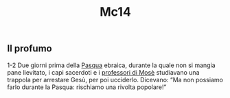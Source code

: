 ﻿---
layout: page
title: Mc14
---

Il profumo
----------

1-2 Due giorni prima della
[Pasqua](../master/glossario.txt "glossario: Pasqua") ebraica, durante
la quale non si mangia pane lievitato, i capi sacerdoti e i [professori
di Mosè](../master/glossario.txt "glossario: legge di Mosè") studiavano
una trappola per arrestare Gesù, per poi ucciderlo. Dicevano: “Ma non
possiamo farlo durante la Pasqua: rischiamo una rivolta popolare!”

